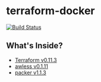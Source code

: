 # terraform-docker

[![Build Status](https://travis-ci.org/royge/terraform-docker.svg?branch=master)](https://travis-ci.org/royge/terraform-docker)

## What's Inside?

* [Terraform v0.11.3](https://www.terraform.io/)
* [awless v0.1.11](https://github.com/wallix/awless/)
* [packer v1.1.3](https://www.packer.io/)

